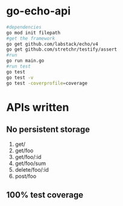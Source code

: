 # go-echo-api
```bash
#dependencies
go mod init filepath
#get the framework
go get github.com/labstack/echo/v4
go get github.com/stretchr/testify/assert
#run
go run main.go
#run test
go test
go test -v
go test -coverprofile=coverage

```


# APIs written
## No persistent storage
1. get/
1. get/foo
1. get/foo/:id
1. get/foo/sum
1. delete/foo/:id
1. post/foo

## 100% test coverage
